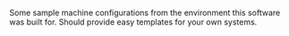 Some sample machine configurations from the environment this software
was built for. Should provide easy templates for your own systems.
